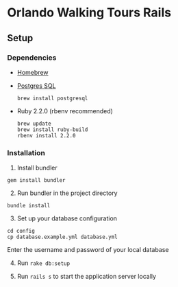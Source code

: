 # Orlando Walking Tours Rails

## Setup

### Dependencies

- [Homebrew](http://brew.sh/)

- [Postgres SQL](http://www.postgresql.org/download/)

  ```
  brew install postgresql
  ```

- Ruby 2.2.0 (rbenv recommended)

  ```
  brew update
  brew install ruby-build
  rbenv install 2.2.0
  ```

### Installation

1. Install bundler

  ```
  gem install bundler
  ```

2. Run bundler in the project directory

  ```
  bundle install
  ```

3. Set up your database configuration

  ```
  cd config
  cp database.example.yml database.yml
  ```

  Enter the username and password of your local database

4. Run `rake db:setup`

5. Run `rails s` to start the application server locally


